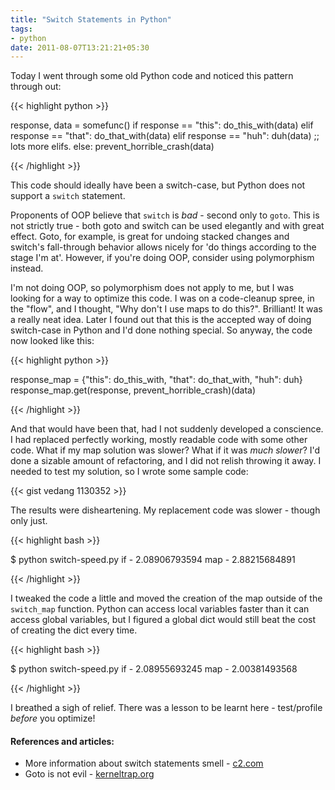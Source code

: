 ```yaml
---
title: "Switch Statements in Python"
tags:
- python
date: 2011-08-07T13:21:21+05:30
---
```


Today I went through some old Python code and noticed this pattern
through out:

{{< highlight python >}}

response, data = somefunc()
if response == "this":
    do_this_with(data)
elif response == "that":
    do_that_with(data)
elif response == "huh":
    duh(data)
;; lots more elifs.
else:
    prevent_horrible_crash(data)

{{< /highlight >}}

This code should ideally have been a switch-case, but Python does not
support a `switch` statement.
<!--more-->

Proponents of OOP believe that `switch` is *bad* - second only to
`goto`. This is not strictly true - both goto and switch can be used
elegantly and with great effect. Goto, for example, is great for
undoing stacked changes and switch's fall-through behavior allows
nicely for 'do things according to the stage I'm at'. However, if
you're doing OOP, consider using polymorphism instead.

I'm not doing OOP, so polymorphism does not apply to me, but I was
looking for a way to optimize this code. I was on a code-cleanup
spree, in the "flow", and I thought, "Why don't I use maps to do
this?". Brilliant! It was a really neat idea. Later I found out that
this is the accepted way of doing switch-case in Python and I'd done
nothing special. So anyway, the code now looked like this:

{{< highlight python >}}

response_map = {"this": do_this_with,
                "that": do_that_with,
                "huh": duh}
response_map.get(response, prevent_horrible_crash)(data)

{{< /highlight >}}

And that would have been that, had I not suddenly developed a
conscience. I had replaced perfectly working, mostly readable code
with some other code. What if my map solution was slower? What if it
was _much slower_? I'd done a sizable amount of refactoring, and I did
not relish throwing it away. I needed to test my solution, so I wrote
some sample code:

{{< gist vedang 1130352 >}}

The results were disheartening. My replacement code was slower -
though only just.

{{< highlight bash >}}

$ python switch-speed.py
if - 2.08906793594
map - 2.88215684891

{{< /highlight >}}

I tweaked the code a little and moved the creation of the map outside
of the `switch_map` function. Python can access local variables faster
than it can access global variables, but I figured a global dict would
still beat the cost of creating the dict every time.

{{< highlight bash >}}

$ python switch-speed.py
if -  2.08955693245
map -  2.00381493568

{{< /highlight >}}

I breathed a sigh of relief. There was a lesson to be learnt here -
test/profile _before_ you optimize!


#### References and articles:

*  More information about switch statements smell - [c2.com](http://c2.com/cgi/wiki?SwitchStatementsSmell)
*  Goto is not evil - [kerneltrap.org](http://kerneltrap.org/node/553/2131)

